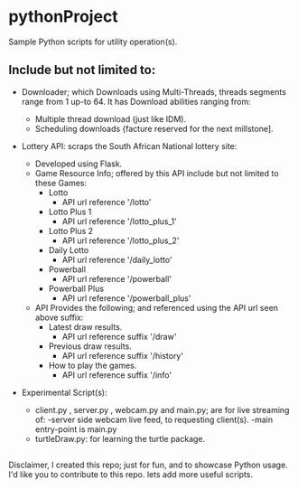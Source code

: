 # pythonProject
Sample Python scripts for utility operation(s).

## Include but not limited to:

  - Downloader; which Downloads using Multi-Threads, threads segments range from 1 up-to 64.
    It has Download abilities ranging from:
    - Multiple thread download (just like IDM).
    - Scheduling downloads {facture reserved for the next millstone].
  - Lottery API: scraps the South African National lottery site:
    - Developed using Flask.
    - Game Resource Info; offered by this API include but not limited to these Games:
        - Lotto
            - API url reference '/lotto'
        - Lotto Plus 1
            - API url reference '/lotto_plus_1'
        - Lotto Plus 2
            - API url reference '/lotto_plus_2'
        - Daily Lotto
            - API url reference '/daily_lotto'
        - Powerball
            - API url reference '/powerball'
        - Powerball Plus
            - API url reference '/powerball_plus'
    - API Provides the following; and referenced using the API url seen above suffix:
      - Latest draw results.
        - API url reference suffix '/draw'
      - Previous draw results.  
        - API url reference suffix '/history'
      - How to play the games.
        - API url reference suffix '/info'
 
  - Experimental Script(s):
    - client.py , server.py , webcam.py and main.py; are for live streaming of:
        -server side webcam live feed, to requesting client(s).
        -main entry-point is main.py
    - turtleDraw.py: for learning the turtle package.
    
 ##
 Disclaimer, I created this repo; just for fun, and to showcase Python usage.
 I'd like you to contribute to this repo. lets add more useful scripts.
